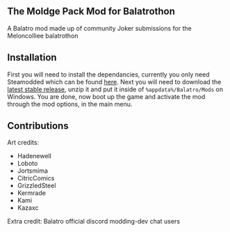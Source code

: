 ## The Moldge Pack Mod for Balatrothon
A Balatro mod made up of community Joker submissions for the Meloncolliee balatrothon

## Installation
First you will need to install the dependancies, currently you only need Steamodded which can be found [here](https://github.com/Steamodded/smods/wiki).
Next you will need to download the [latest stable release](https://github.com/kazaxc/MoldgePack/releases/tag/Release-0.1.0), unzip it and put it inside of ```%appdata%/Balatro/Mods``` on Windows.
You are done, now boot up the game and activate the mod through the mod options, in the main menu.

## Contributions
Art credits:
 - Hadenewell
 - Loboto
 - Jortsmima
 - CitricComics
 - GrizzledSteel
 - Kermrade
 - Kami
 - Kazaxc

Extra credit:
Balatro official discord modding-dev chat users
